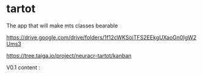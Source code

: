 # tartot
The app that will make mts classes bearable

https://drive.google.com/drive/folders/1f12cWKSoiTFS2EEkgUXaoGn0IgW2Ums3

https://tree.taiga.io/project/neuracr-tartot/kanban

V0.1 content :
